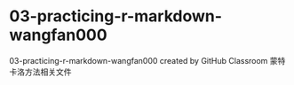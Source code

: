 # 03-practicing-r-markdown-wangfan000
03-practicing-r-markdown-wangfan000 created by GitHub Classroom
蒙特卡洛方法相关文件
